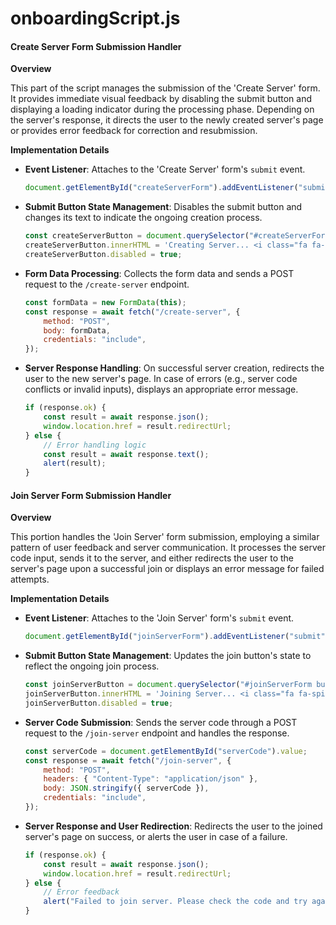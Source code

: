 # onboardingScript.js

#### Create Server Form Submission Handler

**Overview**

This part of the script manages the submission of the 'Create Server' form. It provides immediate visual feedback by disabling the submit button and displaying a loading indicator during the processing phase. Depending on the server's response, it directs the user to the newly created server's page or provides error feedback for correction and resubmission.

**Implementation Details**

*   **Event Listener**: Attaches to the 'Create Server' form's `submit` event.

    ```javascript
    document.getElementById("createServerForm").addEventListener("submit", async function (event) { ... });
    ```
*   **Submit Button State Management**: Disables the submit button and changes its text to indicate the ongoing creation process.

    ```javascript
    const createServerButton = document.querySelector("#createServerForm button");
    createServerButton.innerHTML = 'Creating Server... <i class="fa fa-spinner fa-spin"></i>';
    createServerButton.disabled = true;
    ```
*   **Form Data Processing**: Collects the form data and sends a POST request to the `/create-server` endpoint.

    ```javascript
    const formData = new FormData(this);
    const response = await fetch("/create-server", {
        method: "POST",
        body: formData,
        credentials: "include",
    });
    ```
*   **Server Response Handling**: On successful server creation, redirects the user to the new server's page. In case of errors (e.g., server code conflicts or invalid inputs), displays an appropriate error message.

    ```javascript
    if (response.ok) {
        const result = await response.json();
        window.location.href = result.redirectUrl;
    } else {
        // Error handling logic
        const result = await response.text();
        alert(result);
    }
    ```

#### Join Server Form Submission Handler

**Overview**

This portion handles the 'Join Server' form submission, employing a similar pattern of user feedback and server communication. It processes the server code input, sends it to the server, and either redirects the user to the server's page upon a successful join or displays an error message for failed attempts.

**Implementation Details**

*   **Event Listener**: Attaches to the 'Join Server' form's `submit` event.

    ```javascript
    document.getElementById("joinServerForm").addEventListener("submit", async function (event) { ... });
    ```
*   **Submit Button State Management**: Updates the join button's state to reflect the ongoing join process.

    ```javascript
    const joinServerButton = document.querySelector("#joinServerForm button");
    joinServerButton.innerHTML = 'Joining Server... <i class="fa fa-spinner fa-spin"></i>';
    joinServerButton.disabled = true;
    ```
*   **Server Code Submission**: Sends the server code through a POST request to the `/join-server` endpoint and handles the response.

    ```javascript
    const serverCode = document.getElementById("serverCode").value;
    const response = await fetch("/join-server", {
        method: "POST",
        headers: { "Content-Type": "application/json" },
        body: JSON.stringify({ serverCode }),
        credentials: "include",
    });
    ```
*   **Server Response and User Redirection**: Redirects the user to the joined server's page on success, or alerts the user in case of a failure.

    ```javascript
    if (response.ok) {
        const result = await response.json();
        window.location.href = result.redirectUrl;
    } else {
        // Error feedback
        alert("Failed to join server. Please check the code and try again.");
    }
    ```
